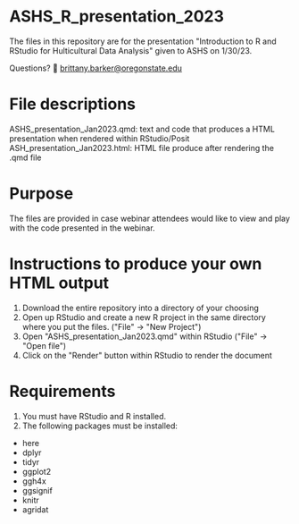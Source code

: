 # ASHS_R_presentation_2023

The files in this repository are for the presentation "Introduction to R and RStudio for Hulticultural Data Analysis" given to ASHS on 1/30/23. 

Questions? 📧 brittany.barker@oregonstate.edu  

# File descriptions  

ASHS_presentation_Jan2023.qmd: text and code that produces a HTML presentation when rendered within RStudio/Posit  
ASH_presentation_Jan2023.html: HTML file produce after rendering the .qmd file  

# Purpose  

The files are provided in case webinar attendees would like to view and play with the code presented in the webinar. 

# Instructions to produce your own HTML output  

1) Download the entire repository into a directory of your choosing  
2) Open up RStudio and create a new R project in the same directory where you put the files. ("File" -> "New Project")
3) Open "ASHS_presentation_Jan2023.qmd" within RStudio  ("File" -> "Open file")
4) Click on the "Render" button within RStudio to render the document  

# Requirements  

1) You must have RStudio and R installed.  
2) The following packages must be installed:  
- here  
- dplyr  
- tidyr  
- ggplot2  
- ggh4x  
- ggsignif  
- knitr  
- agridat  

